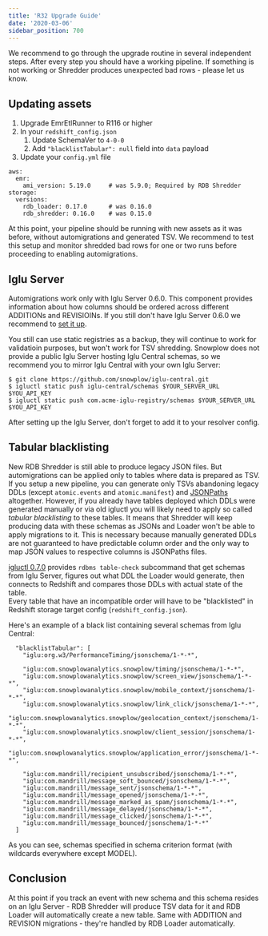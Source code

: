 ```yaml
---
title: 'R32 Upgrade Guide'
date: '2020-03-06'
sidebar_position: 700
---
```


We recommend to go through the upgrade routine in several independent steps. After every step you should have a working pipeline. If something is not working or Shredder produces unexpected bad rows - please let us know.

## Updating assets

1. Upgrade EmrEtlRunner to R116 or higher
2. In your `redshift_config.json`
   1. Update SchemaVer to `4-0-0`
   2. Add `"blacklistTabular": null` field into `data` payload
3. Update your `config.yml` file

```
aws:
  emr:
    ami_version: 5.19.0     # was 5.9.0; Required by RDB Shredder
storage:
  versions:
    rdb_loader: 0.17.0      # was 0.16.0
    rdb_shredder: 0.16.0    # was 0.15.0
```

At this point, your pipeline should be running with new assets as it was before, without automigrations and generated TSV. We recommend to test this setup and monitor shredded bad rows for one or two runs before proceeding to enabling automigrations.

## Iglu Server

Automigrations work only with Iglu Server 0.6.0. This component provides information about how columns should be ordered across different ADDITIONs and REVISIOINs. If you still don't have Iglu Server 0.6.0 we recommend to [set it up](https://github.com/snowplow/iglu/wiki/Setting-up-an-Iglu-Server).

You still can use static registries as a backup, they will continue to work for validatioin purposes, but won't work for TSV shredding. Snowplow does not provide a public Iglu Server hosting Iglu Central schemas, so we recommend you to mirror Iglu Central with your own Iglu Server:

```
$ git clone https://github.com/snowplow/iglu-central.git
$ igluctl static push iglu-central/schemas $YOUR_SERVER_URL $YOU_API_KEY
$ igluctl static push com.acme-iglu-registry/schemas $YOUR_SERVER_URL $YOU_API_KEY
```

After setting up the Iglu Server, don't forget to add it to your resolver config.

## Tabular blacklisting

New RDB Shredder is still able to produce legacy JSON files. But automigrations can be applied only to tables where data is prepared as TSV. If you setup a new pipeline, you can generate only TSVs abandoning legacy DDLs (except `atomic.events` and `atomic.manifest`) and [JSONPaths](https://discourse.snowplow.io/t/jsonpaths-files-demystified/269) altogether. However, if you already have tables deployed which DDLs were generated manually or via old igluctl you will likely need to apply so called _tabular blacklisting_ to these tables. It means that Shredder will keep producing data with these schemas as JSONs and Loader won't be able to apply migrations to it. This is necessary because manually generated DDLs are not guaranteed to have predictable column order and the only way to map JSON values to respective columns is JSONPaths files.

[igluctl 0.7.0](https://discourse.snowplow.io/t/igluctl-0-7-0-released/3620) provides `rdbms table-check` subcommand that get schemas from Iglu Server, figures out what DDL the Loader would generate, then connects to Redshift and compares those DDLs with actual state of the table.  
Every table that have an incompatible order will have to be "blacklisted" in Redshift storage target config (`redshift_config.json`).

Here's an example of a black list containing several schemas from Iglu Central:

```
  "blacklistTabular": [
    "iglu:org.w3/PerformanceTiming/jsonschema/1-*-*",

    "iglu:com.snowplowanalytics.snowplow/timing/jsonschema/1-*-*",
    "iglu:com.snowplowanalytics.snowplow/screen_view/jsonschema/1-*-*",
    "iglu:com.snowplowanalytics.snowplow/mobile_context/jsonschema/1-*-*",
    "iglu:com.snowplowanalytics.snowplow/link_click/jsonschema/1-*-*",
    "iglu:com.snowplowanalytics.snowplow/geolocation_context/jsonschema/1-*-*",
    "iglu:com.snowplowanalytics.snowplow/client_session/jsonschema/1-*-*",
    "iglu:com.snowplowanalytics.snowplow/application_error/jsonschema/1-*-*",

    "iglu:com.mandrill/recipient_unsubscribed/jsonschema/1-*-*",
    "iglu:com.mandrill/message_soft_bounced/jsonschema/1-*-*",
    "iglu:com.mandrill/message_sent/jsonschema/1-*-*",
    "iglu:com.mandrill/message_opened/jsonschema/1-*-*",
    "iglu:com.mandrill/message_marked_as_spam/jsonschema/1-*-*",
    "iglu:com.mandrill/message_delayed/jsonschema/1-*-*",
    "iglu:com.mandrill/message_clicked/jsonschema/1-*-*",
    "iglu:com.mandrill/message_bounced/jsonschema/1-*-*"
  ]
```

As you can see, schemas specified in schema criterion format (with wildcards everywhere except MODEL).

## Conclusion

At this point if you track an event with new schema and this schema resides on an Iglu Server - RDB Shredder will produce TSV data for it and RDB Loader will automatically create a new table. Same with ADDITION and REVISION migrations - they're handled by RDB Loader automatically.
